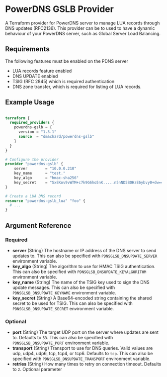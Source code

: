 # PowerDNS GSLB Provider

A Terraform provider for PowerDNS server to manage LUA records through DNS updates (RFC2136).
This provider can be to used to have a dynamic behaviour of your PowerDNS server, such as Global Server Load Balancing.

## Requirements

The following features must be enabled on the PDNS server
- LUA records feature enabled
- DNS UPDATE enabled 
- TSIG (RFC 2845) which is required authentication
- DNS zone transfer, which is required for listing of LUA records.

## Example Usage

```terraform

terraform {
  required_providers {
    powerdns-gslb = {
      version = "1.3.1"
      source  = "dmachard/powerdns-gslb"
    }
  }
}

# Configure the provider
provider "powerdns-gslb" {
    server        = "10.0.0.210"
    key_name      = "test."
    key_algo      = "hmac-sha256"
    key_secret    = "SxEKov9vWTM+c7k9G6ho5nK.....n5nND5BOHzE6ybvy0+dw=="
}

# Create a LUA DNS record
resource "powerdns-gslb_lua" "foo" {
  # ...
}
```

## Argument Reference

### Required

- **server** (String) The hostname or IP address of the DNS server to send updates to. This can also be specified with `PDNSGLSB_DNSUPDATE_SERVER` environment variable.
- **key_algo** (String) The algorithm to use for HMAC TSIG authentication. This can also be specified with `PDNSGLSB_DNSUPDATE_KEYALGORITHM` environment variable.
- **key_name** (String) The name of the TSIG key used to sign the DNS update messages. This can also be specified with `PDNSGLSB_DNSUPDATE_KEYNAME` environment variable.
- **key_secret** (String) A Base64-encoded string containing the shared secret to be used for TSIG. This can also be specified with `PDNSGLSB_DNSUPDATE_SECRET` environment variable.

### Optional

- **port** (String) The target UDP port on the server where updates are sent to. Defaults to `53`. This can also be specified with `PDNSGLSB_DNSUPDATE_PORT` environment variable.
- **transport** (String) Transport to use for DNS queries. Valid values are udp, udp4, udp6, tcp, tcp4, or tcp6. Defaults to `tcp`. This can also be specified with `PDNSGLSB_DNSUPDATE_TRANSPORT` environment variable.
- **retries** (String) How many times to retry on connection timeout. Defaults to `2`. Optional parameter

